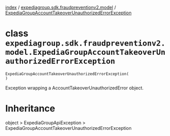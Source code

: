 [index](index.md) /
[expediagroup.sdk.fraudpreventionv2.model](expediagroup.sdk.fraudpreventionv2.model.md)
/
[ExpediaGroupAccountTakeoverUnauthorizedErrorException](ExpediaGroupAccountTakeoverUnauthorizedErrorException.md)

# class `expediagroup.sdk.fraudpreventionv2.model.ExpediaGroupAccountTakeoverUnauthorizedErrorException`

```
ExpediaGroupAccountTakeoverUnauthorizedErrorException(
)
```

Exception wrapping a AccountTakeoverUnauthorizedError object.

# Inheritance

object > ExpediaGroupApiException >
ExpediaGroupAccountTakeoverUnauthorizedErrorException
